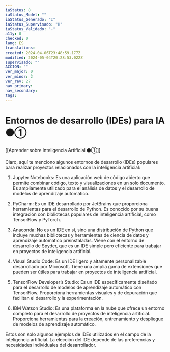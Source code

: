 ```yaml
---
iaStatus: 8
iaStatus_Model: ""
iaStatus_Generado: "I"
iaStatus_Supervisado: "H"
iaStatus_Validado: "-"
a11y: 0
checked: 0
lang: ES
translations: 
created: 2024-04-06T23:48:59.177Z
modified: 2024-05-04T20:28:53.022Z
supervisado: ""
ACCION: ""
ver_major: 0
ver_minor: 2
ver_rev: 27
nav_primary: 
nav_secondary: 
tags:
---
```

# Entornos de desarrollo (IDEs) para IA ⚫①

[[Aprender sobre Inteligencia Artificial ⚫①]]

Claro, aquí te menciono algunos entornos de desarrollo (IDEs) populares para realizar proyectos relacionados con la inteligencia artificial:

1. Jupyter Notebooks: Es una aplicación web de código abierto que permite combinar código, texto y visualizaciones en un solo documento. Es ampliamente utilizado para el análisis de datos y el desarrollo de modelos de aprendizaje automático.

2. PyCharm: Es un IDE desarrollado por JetBrains que proporciona herramientas para el desarrollo de Python. Es conocido por su buena integración con bibliotecas populares de inteligencia artificial, como TensorFlow y PyTorch.

3. Anaconda: No es un IDE en sí, sino una distribución de Python que incluye muchas bibliotecas y herramientas de ciencia de datos y aprendizaje automático preinstaladas. Viene con el entorno de desarrollo de Spyder, que es un IDE simple pero eficiente para trabajar en proyectos de inteligencia artificial.

4. Visual Studio Code: Es un IDE ligero y altamente personalizable desarrollado por Microsoft. Tiene una amplia gama de extensiones que pueden ser útiles para trabajar en proyectos de inteligencia artificial.

5. TensorFlow Developer’s Studio: Es un IDE específicamente diseñado para el desarrollo de modelos de aprendizaje automático con TensorFlow. Proporciona herramientas visuales y de depuración que facilitan el desarrollo y la experimentación.

6. IBM Watson Studio: Es una plataforma en la nube que ofrece un entorno completo para el desarrollo de proyectos de inteligencia artificial. Proporciona herramientas para la creación, entrenamiento y despliegue de modelos de aprendizaje automático.

Estos son solo algunos ejemplos de IDEs utilizados en el campo de la inteligencia artificial. La elección del IDE depende de las preferencias y necesidades individuales del desarrollador.

